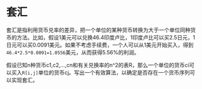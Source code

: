 # 套汇
套汇是指利用货币兑率的差异，把一个单位的某种货币转换为大于一个单位同种货币的方法。比如，假设1美元可以兑换46.4印度卢比，1印度卢比可以买2.5日元，1日元可以买0.0091美元。如果不考虑手续费，一个人可以从1美元开始买入，得到`46.4*2.5*0.0091=1.0556`美元，从而获得5.56%的利润。

假设已知n种货币c1,c2,...,cn和有关兑换率的n^2的表R，那么一个单位的货币ci可以买入`R[i,j]`单位的货币cj。写出一个有效算法，以确定是否存在一个货币序列可以实现套汇。